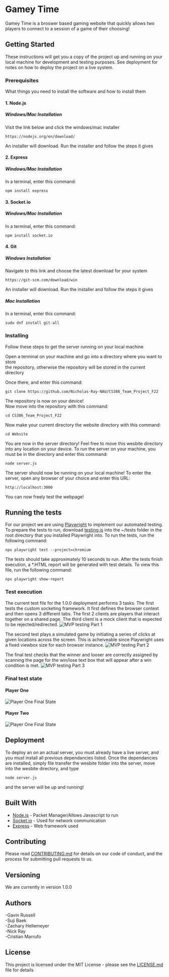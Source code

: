 # Gamey Time

Gamey Time is a broswer based gaming website that quickly allows two players to connect to a session of a game of their choosing!

## Getting Started

These instructions will get you a copy of the project up and running on your local machine for development and testing purposes. See deployment for notes on how to deploy the project on a live system.

### Prerequisites

What things you need to install the software and how to install them


#### 1. Node.js

##### Windows/Mac Installation

Visit the link below and click the windows/mac installer
```
https://nodejs.org/en/download/
```
An installer will download. Run the installer and follow the steps it gives


#### 2. Express

##### Windows/Mac Installation

In a terminal, enter this command:
```
npm install express
```


#### 3. Socket.io

##### Windows/Mac Installation
In a terminal, enter this command:
```
npm install socket.io
```


#### 4. Git

##### Windows Installation
Navigate to this link and choose the latest download for your system
```
https://git-scm.com/download/win
```
An installer will download. Run the installer and follow the steps it gives
  

##### Mac Installation
In a terminal, enter this command:
```
sudo dnf install git-all
```


### Installing

Follow these steps to get the server running on your local machine

Open a terminal on your machine and go into a directory where you want to store  
the repository, otherwise the repository will be stored in the current directory  
  
Once there, and enter this command:
```
git clone https://github.com/Nicholas-Ray-NAU/CS386_Team_Project_F22
```
The repository is now on your device!  
Now move into the repository with this command:
```
cd CS386_Team_Project_F22
```
Now make your current directory the website directory with this command:
```
cd Website
```
You are now in the server directory! Feel free to move this wesbite directory into any location on your device.
To run the server on your machine, you must be in the directory and enter this command:
```
node server.js
```
The server should now be running on your local machine!
To enter the server, open any browser of your choice and enter this URL:
```
http://localhost:3000
```
You can now freely test the webpage!


## Running the tests

For our project we are using [Playwright](https://playwright.dev/) to implement our automated testing. To prepare the tests to run, download [testing.js](/testing.js) into the ~/tests folder in the root directory that you installed Playwright into. To run the tests, run the following command:
```
npx playwright test --project=chromium
```
The tests should take approximately 10 seconds to run. After the tests finish execution, a *.HTML report will be generated with test details. To view this file, run the following command:
```
npx playwright show-report
```

### Test execution

The current test file for the 1.0.0 deployment performs 3 tasks. The first tests the custom socketing framework. It first defines the browser context and then opens 3 different tabs. The first 2 clients are players that interact together on a shared page. The third client is a mock client that is expected to be rejected/redirected. 
![MVP testing Part 1](/Images/D4_testing_pt1.PNG)

The second test plays a simulated game by initiating a series of clicks at given locations across the screen. This is acheiveable since Playwright uses a fixed viewbox size for each browser instance.
![MVP testing Part 2](/Images/D4_testing_pt2.PNG)

The final test checks that the winner and looser are correctly assigned by scanning the page for the win/lose text box that will appear after a win condition is met.
![MVP testing Part 3](/Images/D4_testing_pt3.PNG)

### Final test state
#### Player One
![Player One Final State](/Images/D4_playerOne_Complete.png)
#### Player Two
![Player One Final State](/Images/D4_playerOne_Complete.png)

## Deployment

To deploy an on an actual server, you must already have a live server, and you must install all previous dependancies listed.
Once the dependancies are installed, simply file transfer the wesbite folder into the server, move into the wesbite directory,
and type
```
node server.js
```
and the server will be up and running!
  
  
## Built With

* [Node.js](https://nodejs.org/en/) - Packet Manager/Allows Javascript to run
* [Socket.io](https://socket.io/) - Used for network communication
* [Express](https://expressjs.com/) - Web framework used

## Contributing

Please read [CONTRIBUTING.md](CONTRIBUTING.md) for details on our code of conduct, and the process for submitting pull requests to us.

## Versioning

We are currently in version 1.0.0

## Authors

-Gavin Russell  
-Suji Baek  
-Zachary Hellemeyer  
-Nick Ray  
-Cristian Marrufo  

## License

This project is licensed under the MIT License - please see the [LICENSE.md](LICENSE.md) file for details
